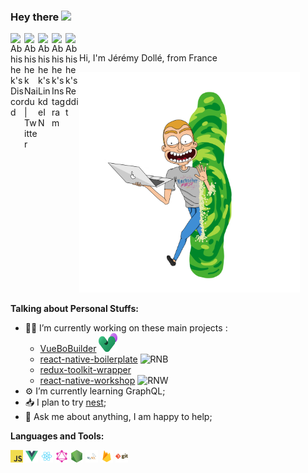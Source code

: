 ### Hey there <img src="https://media.giphy.com/media/hvRJCLFzcasrR4ia7z/giphy.gif" width="25px">
<a href="https://discord.gg/JED#9156">
  <img align="left" alt="Abhishek's Discord" width="22px" src="https://cdn.jsdelivr.net/npm/simple-icons@v3/icons/discord.svg" />
</a>
<a href="https://twitter.com/Jeremy34D">
  <img align="left" alt="Abhishek Naidu | Twitter" width="22px" src="https://cdn.jsdelivr.net/npm/simple-icons@v3/icons/twitter.svg" />
</a>
<a href="https://www.linkedin.com/in/j%C3%A9r%C3%A9my-doll%C3%A9-24213b115/">
  <img align="left" alt="Abhishek's LinkdeIN" width="22px" src="https://cdn.jsdelivr.net/npm/simple-icons@v3/icons/linkedin.svg" />
</a>
<a href="https://www.instagram.com/jeremy_dolle/">
  <img align="left" alt="Abhishek's Instagram" width="22px" src="https://cdn.jsdelivr.net/npm/simple-icons@v3/icons/instagram.svg" />
</a>
<a href="https://www.reddit.com/user/JeremyDolle/">
  <img align="left" alt="Abhishek's Reddit" width="22px" src="https://cdn.jsdelivr.net/npm/simple-icons@v3/icons/reddit.svg" />
</a>

<br />

Hi, I'm Jérémy Dollé, from France 

<img src="me-profile.png" alt="Me" width="70%">

**Talking about Personal Stuffs:**

- ‍👨‍💻 I’m currently working on these main projects :
  - [VueBoBuilder](https://github.com/JeremyDolle/VuejsBOBuilder) <img src="https://github.com/JeremyDolle/VuejsBOBuilder/raw/master/src/assets/images/logo_colored.png" alt="BOB" width="30px" height="30px">
  - [react-native-boilerplate](https://github.com/thecodingmachine/react-native-boilerplate) <img src="https://thecodingmachine.github.io/react-native-boilerplate/img/TOM.png" alt="RNB" width="30px" height="30px">
  - [redux-toolkit-wrapper](https://github.com/thecodingmachine/redux-toolkit-wrapper)
  - [react-native-workshop](https://github.com/thecodingmachine/react-native-workshop) <img src="https://github.com/thecodingmachine/react-native-workshop/blob/master/App/Assets/Images/TOM.png" alt="RNW" width="30px" height="30px">
- ⚙️ I’m currently learning GraphQL; 
- 📥 I plan to try [nest](https://github.com/nestjs/nest); 
- 💬 Ask me about anything, I am happy to help;

**Languages and Tools:**  

<code><img height="20" src="https://raw.githubusercontent.com/github/explore/80688e429a7d4ef2fca1e82350fe8e3517d3494d/topics/javascript/javascript.png"></code>
<code><img height="20" src="https://raw.githubusercontent.com/github/explore/80688e429a7d4ef2fca1e82350fe8e3517d3494d/topics/vue/vue.png"></code>
<code><img height="20" src="https://raw.githubusercontent.com/github/explore/80688e429a7d4ef2fca1e82350fe8e3517d3494d/topics/react/react.png"></code>
<code><img height="20" src="https://raw.githubusercontent.com/github/explore/5c058a388828bb5fde0bcafd4bc867b5bb3f26f3/topics/graphql/graphql.png"></code>
<code><img height="20" src="https://raw.githubusercontent.com/github/explore/80688e429a7d4ef2fca1e82350fe8e3517d3494d/topics/nodejs/nodejs.png"></code>
<code><img height="20" src="https://raw.githubusercontent.com/github/explore/80688e429a7d4ef2fca1e82350fe8e3517d3494d/topics/mysql/mysql.png"></code>
<code><img height="20" src="https://raw.githubusercontent.com/github/explore/80688e429a7d4ef2fca1e82350fe8e3517d3494d/topics/firebase/firebase.png"></code>
<code><img height="20" src="https://raw.githubusercontent.com/github/explore/80688e429a7d4ef2fca1e82350fe8e3517d3494d/topics/git/git.png"></code>
